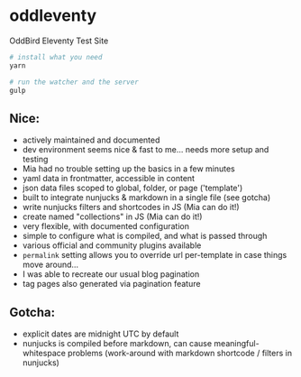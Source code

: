 # oddleventy
OddBird Eleventy Test Site

```bash
# install what you need
yarn

# run the watcher and the server
gulp
```

## Nice:
- actively maintained and documented
- dev environment seems nice & fast to me… needs more setup and testing
- Mia had no trouble setting up the basics in a few minutes
- yaml data in frontmatter, accessible in content
- json data files scoped to global, folder, or page ('template')
- built to integrate nunjucks & markdown in a single file (see gotcha)
- write nunjucks filters and shortcodes in JS (Mia can do it!)
- create named "collections" in JS (Mia can do it!)
- very flexible, with documented configuration
- simple to configure what is compiled, and what is passed through
- various official and community plugins available
- `permalink` setting allows you to override url per-template
  in case things move around…
- I was able to recreate our usual blog pagination
- tag pages also generated via pagination feature

## Gotcha:
- explicit dates are midnight UTC by default
- nunjucks is compiled before markdown,
  can cause meaningful-whitespace problems
  (work-around with markdown shortcode / filters in nunjucks)
